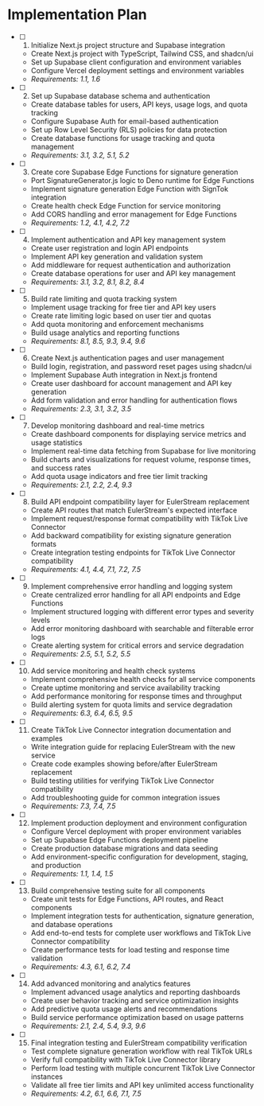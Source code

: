 # Implementation Plan

- [ ] 1. Initialize Next.js project structure and Supabase integration
  - Create Next.js project with TypeScript, Tailwind CSS, and shadcn/ui
  - Set up Supabase client configuration and environment variables
  - Configure Vercel deployment settings and environment variables
  - _Requirements: 1.1, 1.6_

- [ ] 2. Set up Supabase database schema and authentication
  - Create database tables for users, API keys, usage logs, and quota tracking
  - Configure Supabase Auth for email-based authentication
  - Set up Row Level Security (RLS) policies for data protection
  - Create database functions for usage tracking and quota management
  - _Requirements: 3.1, 3.2, 5.1, 5.2_

- [ ] 3. Create core Supabase Edge Functions for signature generation
  - Port SignatureGenerator.js logic to Deno runtime for Edge Functions
  - Implement signature generation Edge Function with SignTok integration
  - Create health check Edge Function for service monitoring
  - Add CORS handling and error management for Edge Functions
  - _Requirements: 1.2, 4.1, 4.2, 7.2_

- [ ] 4. Implement authentication and API key management system
  - Create user registration and login API endpoints
  - Implement API key generation and validation system
  - Add middleware for request authentication and authorization
  - Create database operations for user and API key management
  - _Requirements: 3.1, 3.2, 8.1, 8.2, 8.4_

- [ ] 5. Build rate limiting and quota tracking system
  - Implement usage tracking for free tier and API key users
  - Create rate limiting logic based on user tier and quotas
  - Add quota monitoring and enforcement mechanisms
  - Build usage analytics and reporting functions
  - _Requirements: 8.1, 8.5, 9.3, 9.4, 9.6_

- [ ] 6. Create Next.js authentication pages and user management
  - Build login, registration, and password reset pages using shadcn/ui
  - Implement Supabase Auth integration in Next.js frontend
  - Create user dashboard for account management and API key generation
  - Add form validation and error handling for authentication flows
  - _Requirements: 2.3, 3.1, 3.2, 3.5_

- [ ] 7. Develop monitoring dashboard and real-time metrics
  - Create dashboard components for displaying service metrics and usage statistics
  - Implement real-time data fetching from Supabase for live monitoring
  - Build charts and visualizations for request volume, response times, and success rates
  - Add quota usage indicators and free tier limit tracking
  - _Requirements: 2.1, 2.2, 2.4, 9.3_

- [ ] 8. Build API endpoint compatibility layer for EulerStream replacement
  - Create API routes that match EulerStream's expected interface
  - Implement request/response format compatibility with TikTok Live Connector
  - Add backward compatibility for existing signature generation formats
  - Create integration testing endpoints for TikTok Live Connector compatibility
  - _Requirements: 4.1, 4.4, 7.1, 7.2, 7.5_

- [ ] 9. Implement comprehensive error handling and logging system
  - Create centralized error handling for all API endpoints and Edge Functions
  - Implement structured logging with different error types and severity levels
  - Add error monitoring dashboard with searchable and filterable error logs
  - Create alerting system for critical errors and service degradation
  - _Requirements: 2.5, 5.1, 5.2, 5.5_

- [ ] 10. Add service monitoring and health check systems
  - Implement comprehensive health checks for all service components
  - Create uptime monitoring and service availability tracking
  - Add performance monitoring for response times and throughput
  - Build alerting system for quota limits and service degradation
  - _Requirements: 6.3, 6.4, 6.5, 9.5_

- [ ] 11. Create TikTok Live Connector integration documentation and examples
  - Write integration guide for replacing EulerStream with the new service
  - Create code examples showing before/after EulerStream replacement
  - Build testing utilities for verifying TikTok Live Connector compatibility
  - Add troubleshooting guide for common integration issues
  - _Requirements: 7.3, 7.4, 7.5_

- [ ] 12. Implement production deployment and environment configuration
  - Configure Vercel deployment with proper environment variables
  - Set up Supabase Edge Functions deployment pipeline
  - Create production database migrations and data seeding
  - Add environment-specific configuration for development, staging, and production
  - _Requirements: 1.1, 1.4, 1.5_

- [ ] 13. Build comprehensive testing suite for all components
  - Create unit tests for Edge Functions, API routes, and React components
  - Implement integration tests for authentication, signature generation, and database operations
  - Add end-to-end tests for complete user workflows and TikTok Live Connector compatibility
  - Create performance tests for load testing and response time validation
  - _Requirements: 4.3, 6.1, 6.2, 7.4_

- [ ] 14. Add advanced monitoring and analytics features
  - Implement advanced usage analytics and reporting dashboards
  - Create user behavior tracking and service optimization insights
  - Add predictive quota usage alerts and recommendations
  - Build service performance optimization based on usage patterns
  - _Requirements: 2.1, 2.4, 5.4, 9.3, 9.6_

- [ ] 15. Final integration testing and EulerStream compatibility verification
  - Test complete signature generation workflow with real TikTok URLs
  - Verify full compatibility with TikTok Live Connector library
  - Perform load testing with multiple concurrent TikTok Live Connector instances
  - Validate all free tier limits and API key unlimited access functionality
  - _Requirements: 4.2, 6.1, 6.6, 7.1, 7.5_